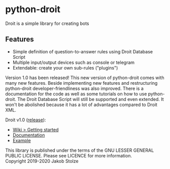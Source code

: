 # python-droit
Droit is a simple library for creating bots

## Features
- Simple definition of question-to-answer rules using Droit Database Script
- Multiple input/output devices such as console or telegram
- Extendable: create your own sub-rules ("plugins")


Version 1.0 has been released! This new version of python-droit comes with many new features. Beside implementing new features and restructuring python-droit developer-friendliness was also improved. There is a documentation for the code as well as some tutorials on how to use python-droit. The Droit Database Script will still be supported and even extended. It won't be abolished because it has a lot of advantages compared to Droit XML.

Droit v1.0 ([release](https://github.com/jarinox/python-droit/releases/tag/v1.0.1-release)):

- [Wiki > Getting started](https://github.com/jarinox/python-droit/wiki)
- [Documentation](https://github.com/jarinox/python-droit/blob/master/docs/docs.md)
- [Example](https://github.com/jarinox/python-droit/blob/master/sample/sample-bot.py)

This library is published under the terms of the GNU LESSER GENERAL PUBLIC LICENSE. Please see LICENCE for more information.  
Copyright 2019-2020 Jakob Stolze
